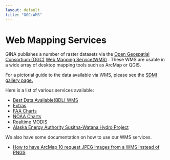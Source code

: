 ```yaml
---
layout: default
title: "OGC:WMS"
---
```


Web Mapping Services
====================

GINA publishes a number of raster datasets via the [Open Geospatial Consortium (OGC)](http://www.opengeospatial.org/) [Web Mapping Service(WMS)](http://en.wikipedia.org/wiki/Web_Map_Service) . These WMS are usable in a wide array of desktop mapping tools such as ArcMap or QGIS.

For a pictorial guide to the data available via WMS, please see the [SDMI gallery page.](http://www.alaskamapped.org/data/gallery)

Here is a list of various services available:

-   [Best Data Available(BDL) WMS](bdl.html)
-   [Extras](extras.html)
-   [FAA Charts](faa.html)
-   [NOAA Charts](noaa.html)
-   [Realtime MODIS](modis.html)
-   [Alaska Energy Authority Susitna-Watana Hydro Project](http://gis.suhydro.org)

We also have some documentation on how to use our WMS services.

-   [How to have ArcMap 10 request JPEG images from a WMS instead of PNGS](jpeg_arcgis_howto.html)
